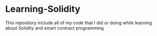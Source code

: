 # Learning-Solidity
This repository include all of my code that I did or doing while learning about Solidity and smart contract programming
